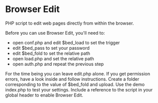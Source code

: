 # Browser Edit

PHP script to edit web pages directly from within the browser.

Before you can use Browser Edit, you'll need to:

-   open conf.php and edit $bed_load to set the trigger
-   edit $bed_pass to set your password
-   edit $bed_fold to set the relative path
-   open load.php and set the relative path
-   open auth.php and repeat the previous step

For the time being you can leave edit.php alone. If you get permission errors, have a look inside and follow instructions. Create a folder corresponding to the value of $bed_fold and upload. Use the demo index.php to test your settings. Include a reference to the script in your global header to enable Browser Edit.
